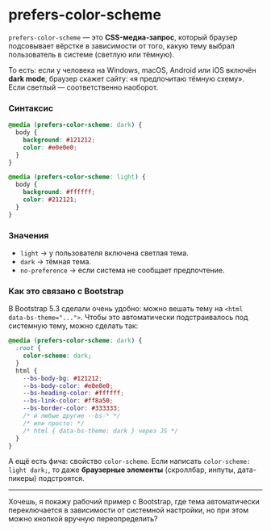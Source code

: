 # prefers-color-scheme

`prefers-color-scheme` — это **CSS-медиа-запрос**, который браузер подсовывает вёрстке в зависимости от того, какую тему выбрал пользователь в системе (светлую или тёмную).

То есть: если у человека на Windows, macOS, Android или iOS включён **dark mode**, браузер скажет сайту: «я предпочитаю тёмную схему». Если светлый — соответственно наоборот.

### Синтаксис

```css
@media (prefers-color-scheme: dark) {
  body {
    background: #121212;
    color: #e0e0e0;
  }
}

@media (prefers-color-scheme: light) {
  body {
    background: #ffffff;
    color: #212121;
  }
}
```

### Значения

* `light` → у пользователя включена светлая тема.
* `dark` → тёмная тема.
* `no-preference` → если система не сообщает предпочтение.

### Как это связано с Bootstrap

В Bootstrap 5.3 сделали очень удобно: можно вешать тему на `<html data-bs-theme="...">`.
Чтобы это автоматически подстраивалось под системную тему, можно сделать так:

```css
@media (prefers-color-scheme: dark) {
  :root {
    color-scheme: dark;
  }
  html {
    --bs-body-bg: #121212;
    --bs-body-color: #e0e0e0;
    --bs-heading-color: #ffffff;
    --bs-link-color: #ff8a50;
    --bs-border-color: #333333;
    /* и любые другие --bs-* */
    /* или просто: */
    /* html { data-bs-theme: dark } через JS */
  }
}
```

А ещё есть фича: свойство `color-scheme`. Если написать `color-scheme: light dark;`, то даже **браузерные элементы** (скроллбар, инпуты, дата-пикеры) подстроятся.

---

Хочешь, я покажу рабочий пример с Bootstrap, где тема автоматически переключается в зависимости от системной настройки, но при этом можно кнопкой вручную переопределить?
